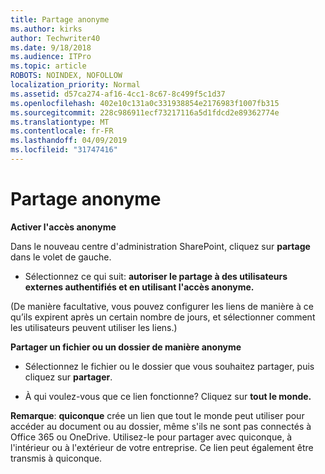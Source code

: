 ```yaml
---
title: Partage anonyme
ms.author: kirks
author: Techwriter40
ms.date: 9/18/2018
ms.audience: ITPro
ms.topic: article
ROBOTS: NOINDEX, NOFOLLOW
localization_priority: Normal
ms.assetid: d57ca274-af16-4cc1-8c67-8c499f5c1d37
ms.openlocfilehash: 402e10c131a0c331938854e2176983f1007fb315
ms.sourcegitcommit: 228c986911ecf73217116a5d1fdcd2e89362774e
ms.translationtype: MT
ms.contentlocale: fr-FR
ms.lasthandoff: 04/09/2019
ms.locfileid: "31747416"
---
```

# <a name="anonymous-sharing"></a>Partage anonyme

 **Activer l'accès anonyme**
  
Dans le nouveau centre d'administration SharePoint, cliquez sur **partage** dans le volet de gauche. 
  
- Sélectionnez ce qui suit: **autoriser le partage à des utilisateurs externes authentifiés et en utilisant l'accès anonyme.**
  
(De manière facultative, vous pouvez configurer les liens de manière à ce qu’ils expirent après un certain nombre de jours, et sélectionner comment les utilisateurs peuvent utiliser les liens.)
    
 **Partager un fichier ou un dossier de manière anonyme**
  
- Sélectionnez le fichier ou le dossier que vous souhaitez partager, puis cliquez sur **partager**. 
    
- À qui voulez-vous que ce lien fonctionne? Cliquez sur **tout le monde.**
  
 **Remarque**: **quiconque** crée un lien que tout le monde peut utiliser pour accéder au document ou au dossier, même s'ils ne sont pas connectés à Office 365 ou OneDrive. Utilisez-le pour partager avec quiconque, à l'intérieur ou à l'extérieur de votre entreprise. Ce lien peut également être transmis à quiconque. 
    

